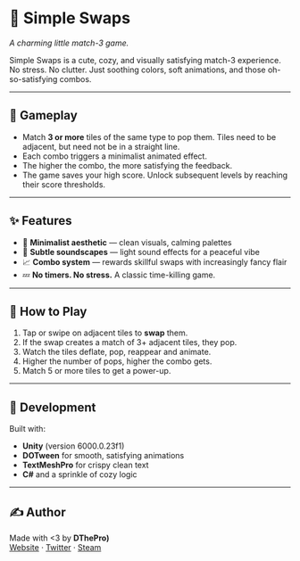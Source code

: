 # 🎨 Simple Swaps

*A charming little match-3 game.*

Simple Swaps is a cute, cozy, and visually satisfying match-3 experience.  
No stress. No clutter. Just soothing colors, soft animations, and those oh-so-satisfying combos.

---

## 🧩 Gameplay

- Match **3 or more** tiles of the same type to pop them. Tiles need to be adjacent, but need not be in a straight line.
- Each combo triggers a minimalist animated effect.
- The higher the combo, the more satisfying the feedback.
- The game saves your high score. Unlock subsequent levels by reaching their score thresholds.

---

## ✨ Features

- 🎀 **Minimalist aesthetic** — clean visuals, calming palettes
- 🎵 **Subtle soundscapes** — light sound effects for a peaceful vibe
- 📈 **Combo system** — rewards skillful swaps with increasingly fancy flair
- 💤 **No timers. No stress.** A classic time-killing game.

---

## 🚀 How to Play

1. Tap or swipe on adjacent tiles to **swap** them.
2. If the swap creates a match of 3+ adjacent tiles, they pop.
3. Watch the tiles deflate, pop, reappear and animate.
4. Higher the number of pops, higher the combo gets.
5. Match 5 or more tiles to get a power-up.

---

## 🔧 Development

Built with:

- **Unity** (version 6000.0.23f1)
- **DOTween** for smooth, satisfying animations
- **TextMeshPro** for crispy clean text
- **C#** and a sprinkle of cozy logic

---

## ✍️ Author

Made with <3 by **DThePro)**  
[Website](https://bydthepro.wixsite.com/home) · [Twitter](https://x.com/DThePro_) · [Steam](store.steampowered.com/app/3139760/The_Long_Road_Home/)


